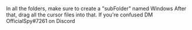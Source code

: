In all the folders, make sure to create a "subFolder" named Windows
After that, drag all the cursor files into that.
If you're confused DM OfficialSpy#7261 on Discord

